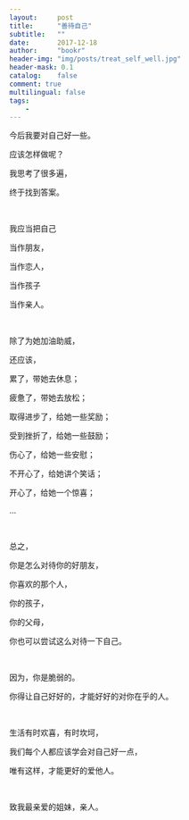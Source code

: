 ```yaml
---
layout:     post
title:      "善待自己"
subtitle:   ""
date:       2017-12-18
author:     "bookr"
header-img: "img/posts/treat_self_well.jpg"
header-mask: 0.1
catalog:    false
comment: true
multilingual: false
tags:
    -
---
```


今后我要对自己好一些。

应该怎样做呢？

我思考了很多遍，

终于找到答案。

</br>

我应当把自己

当作朋友，

当作恋人，

当作孩子

当作亲人。

</br>

除了为她加油助威，

还应该，

累了，带她去休息；

疲惫了，带她去放松；

取得进步了，给她一些奖励；

受到挫折了，给她一些鼓励；

伤心了，给她一些安慰；

不开心了，给她讲个笑话；

开心了，给她一个惊喜；

…

</br>

总之，

你是怎么对待你的好朋友，

你喜欢的那个人，

你的孩子，

你的父母，

你也可以尝试这么对待一下自己。

</br> 

因为，你是脆弱的。

你得让自己好好的，才能好好的对你在乎的人。

</br>

生活有时欢喜，有时坎坷，

我们每个人都应该学会对自己好一点，

唯有这样，才能更好的爱他人。

</br>

致我最亲爱的姐妹，亲人。
